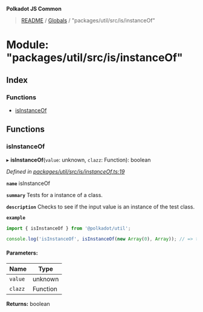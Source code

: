 **Polkadot JS Common**

> [README](../README.md) / [Globals](../globals.md) / "packages/util/src/is/instanceOf"

# Module: "packages/util/src/is/instanceOf"

## Index

### Functions

* [isInstanceOf](_packages_util_src_is_instanceof_.md#isinstanceof)

## Functions

### isInstanceOf

▸ **isInstanceOf**(`value`: unknown, `clazz`: Function): boolean

*Defined in [packages/util/src/is/instanceOf.ts:19](https://github.com/polkadot-js/common/blob/c366e637/packages/util/src/is/instanceOf.ts#L19)*

**`name`** isInstanceOf

**`summary`** Tests for a instance of a class.

**`description`** 
Checks to see if the input value is an instance of the test class.

**`example`** 
<BR>

```javascript
import { isInstanceOf } from '@polkadot/util';

console.log('isInstanceOf', isInstanceOf(new Array(0), Array)); // => true
```

#### Parameters:

Name | Type |
------ | ------ |
`value` | unknown |
`clazz` | Function |

**Returns:** boolean
